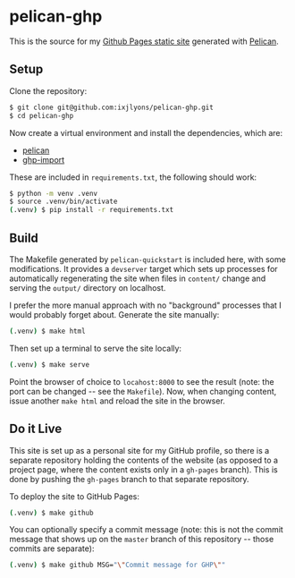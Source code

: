 # pelican-ghp

This is the source for my [Github Pages static site](ixjlyons.github.io)
generated with [Pelican][pelican].


## Setup

Clone the repository:

```bash
$ git clone git@github.com:ixjlyons/pelican-ghp.git
$ cd pelican-ghp
```

Now create a virtual environment and install the dependencies, which are:

* [pelican][]
* [ghp-import][]

These are included in `requirements.txt`, the following should work:

```bash
$ python -m venv .venv
$ source .venv/bin/activate
(.venv) $ pip install -r requirements.txt
```


## Build

The Makefile generated by `pelican-quickstart` is included here, with some
modifications. It provides a `devserver` target which sets up processes for
automatically regenerating the site when files in `content/` change and serving
the `output/` directory on localhost.

I prefer the more manual approach with no "background" processes that I would
probably forget about. Generate the site manually:

```bash
(.venv) $ make html
```

Then set up a terminal to serve the site locally:

```bash
(.venv) $ make serve
```

Point the browser of choice to `locahost:8000` to see the result (note: the
port can be changed -- see the `Makefile`). Now, when changing content, issue
another `make html` and reload the site in the browser.


## Do it Live

This site is set up as a personal site for my GitHub profile, so there is
a separate repository holding the contents of the website (as opposed to
a project page, where the content exists only in a `gh-pages` branch). This is
done by pushing the `gh-pages` branch to that separate repository.

To deploy the site to GitHub Pages:

```bash
(.venv) $ make github
```

You can optionally specify a commit message (note: this is not the commit
message that shows up on the `master` branch of this repository -- those
commits are separate):

```bash
(.venv) $ make github MSG="\"Commit message for GHP\""
```


[pelican]: http://blog.getpelican.com/
[pelican-plugins]: https://github.com/getpelican/pelican-plugins
[ghp-import]: https://github.com/davisp/ghp-import
